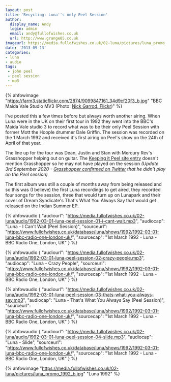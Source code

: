 ```yaml
---
layout: post
title: 'Recycling: Luna''s only Peel Session'
author:
  display_name: Andy
  login: admin
  email: andy@fullofwishes.co.uk
  url: http://www.grange85.co.uk
imageurl: https://media.fullofwishes.co.uk/02-luna/pictures/luna_promo_1992_b.jpg
date: '2013-09-13'
categories:
- luna
- audio
tags:
 - john peel
 - peel session
 - mp3
---
```

{% ahfowimage "https://farm3.staticflickr.com/2874/9099847161_34d9cf20f3_b.jpg" "BBC Maida Vale Studio MV3 (Photo: <a href='https://www.flickr.com/photos/belowred/9099847161'>Nick Garrod, Flickr</a>)" %}

I've posted this a few times before but always worth another airing. When Luna were in the UK on their first tour in 1992 they went into the BBC's Maida Vale studio 3 to record what was to be their only Peel Session with former Mott the Hoople drummer Dale Griffin. The session was recorded on the 1 March 1992 and received it's first airing on Peel's show on the 24th of April of that year.

The line up for the tour was Dean, Justin and Stan with Mercury Rev's Grasshopper helping out on guitar. The [Keeping it Peel site entry](http://www.bbc.co.uk/radio1/johnpeel/sessions/1990s/1992/Mar01luna/) doesn't mention Grasshopper so he may not have played on the session _(Update 3rd September 2020 - [Grasshopper confirmed on Twitter](https://twitter.com/mercuryrevvd/status/1301517226898534405) that he didn't play on the Peel session)_

The first album was still a couple of months away from being released and so this was (I believe) the first Luna recordings to get aired, they recorded four songs for the session, three that would turn up on Lunapark and their cover of Dream Syndicate's That's What You Always Say that would get released on the Indian Summer EP.

 {% ahfowaudio {
  "audiourl": "https://media.fullofwishes.co.uk/02-luna/audio/1992-03-01-luna-peel-session-01-i-cant-wait.mp3",
  "audiocap": "Luna - I Can't Wait (Peel Session)",
  "sourceurl": "https://www.fullofwishes.co.uk/database/luna/shows/1992/1992-03-01-luna-bbc-radio-one-london-uk/",
  "sourcecap": "1st March 1992 - Luna - BBC Radio One, London, UK"
  } %}

 {% ahfowaudio {
  "audiourl": "https://media.fullofwishes.co.uk/02-luna/audio/1992-03-01-luna-peel-session-02-crazy-people.mp3",
  "audiocap": "Luna - Crazy People",
  "sourceurl": "https://www.fullofwishes.co.uk/database/luna/shows/1992/1992-03-01-luna-bbc-radio-one-london-uk/",
  "sourcecap": "1st March 1992 - Luna - BBC Radio One, London, UK"
  } %}

 {% ahfowaudio {
  "audiourl": "https://media.fullofwishes.co.uk/02-luna/audio/1992-03-01-luna-peel-session-03-thats-what-you-always-say.mp3",
  "audiocap": "Luna - That's What You Always Say (Peel Session)",
  "sourceurl": "https://www.fullofwishes.co.uk/database/luna/shows/1992/1992-03-01-luna-bbc-radio-one-london-uk/",
  "sourcecap": "1st March 1992 - Luna - BBC Radio One, London, UK"
  } %}

 {% ahfowaudio {
  "audiourl": "https://media.fullofwishes.co.uk/02-luna/audio/1992-03-01-luna-peel-session-04-slide.mp3",
  "audiocap": "Luna - Slide",
  "sourceurl": "https://www.fullofwishes.co.uk/database/luna/shows/1992/1992-03-01-luna-bbc-radio-one-london-uk/",
  "sourcecap": "1st March 1992 - Luna - BBC Radio One, London, UK"
  } %}

{% ahfowimage "https://media.fullofwishes.co.uk/02-luna/pictures/luna_promo_1992_b.jpg" "Luna 1992" %}
